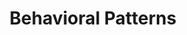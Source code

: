 ---
title: "Behavioral Patterns"
wikipedia: "https://en.wikipedia.org/wiki/Behavioral_pattern"
description: "GOF patterns were the first design patterns described"
---